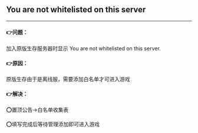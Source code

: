 ## You are not whitelisted on this server

------

#### 👉问题：

加入原版生存服务器时显示 You are not whitelisted on this server.

#### 👉原因：

原版生存由于是离线服，需要添加白名单才可进入游戏

#### 👉解决：

⭕置顶公告→白名单收集表

⭕填写完成后等待管理添加即可进入游戏